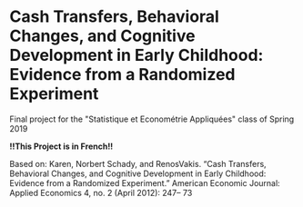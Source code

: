 # Cash Transfers, Behavioral Changes, and Cognitive Development in Early Childhood: Evidence from a Randomized Experiment
Final project for the "Statistique et Econométrie Appliquées" class of Spring 2019

**!!This Project is in French!!**


Based on: Karen, Norbert Schady, and RenosVakis. “Cash Transfers, Behavioral Changes, and Cognitive Development in Early Childhood: Evidence from a Randomized Experiment.” American Economic Journal: Applied Economics 4, no. 2 (April 2012): 247– 73 
